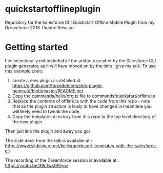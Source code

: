 # quickstartofflineplugin
Repository for the Salesforce CLI Quickstart Offline Mobile Plugin from my Dreamforce 2018 Theatre Session

# Getting started
I've intentionally not included all the artifacts created by the Salesforce CLI plugin generator, as it will
have moved on by the time I give my talk. To use this example code:
1. create a new plugin as detailed at:
https://github.com/forcedotcom/sfdx-plugin-generate/blob/master/README.md 
2. Copy the commands/hello/org.ts file to commands/quickstart/offline.ts
3. Replace the contents of offline.ts with the code from this repo - note that as the plugin structure is likely to have changed in 
meantime you will likely need to tweak the code.
4. Copy the templates directory from this repo to the top level directory of the new plugin

Then just link the plugin and away you go!

The slide deck from the talk is available at : https://www.slideshare.net/keirb/quickstart-templates-with-the-salesforce-cli

The recording of the Dreamforce session is available at : https://youtu.be/39dtws0PEyw
